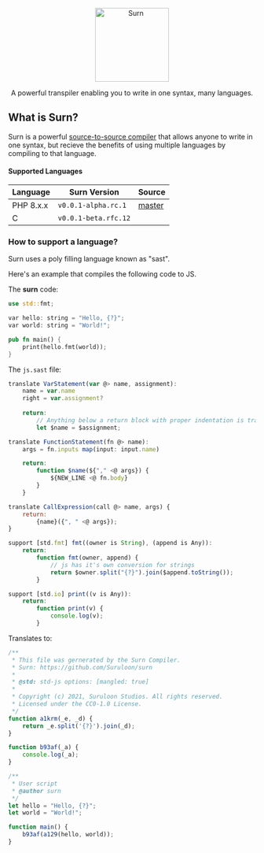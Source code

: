 <div align="center">
     <p>
          <img width="150" alt="Surn" src="https://i.imgur.com/OEPbt6V.png">
     </p>
     <p>
          <p>
            A powerful transpiler enabling you to write in one syntax, many languages.
            </p>
     </p>
</div>

## What is Surn?

Surn is a powerful [source-to-source compiler](https://en.wikipedia.org/wiki/Source-to-source_compiler) that allows anyone to write in one syntax, but recieve the benefits of using multiple languages by compiling to that language.

#### Supported Languages

| Language  | Surn Version         | Source     |
| --------- | -------------------- | ---------- |
| PHP 8.x.x | `v0.0.1-alpha.rc.1`  | [master]() |
| C         | `v0.0.1-beta.rfc.12` |            |





### How to support a language?

Surn uses a poly filling language known as "sast".



Here's an example that compiles the following code to JS.



The **surn** code:

```rust
use std::fmt;

var hello: string = "Hello, {?}";
var world: string = "World!";

pub fn main() {
    print(hello.fmt(world));   
}
```

The `js.sast` file:

```js
translate VarStatement(var @> name, assignment):
    name = var.name
    right = var.assignment?
    
    return:
        // Anything below a return block with proper indentation is translated
        let $name = $assignment;

translate FunctionStatement(fn @> name):
    args = fn.inputs map(input: input.name)

    return:
        function $name(${"," <@ args}) {
            ${NEW_LINE <@ fn.body}
        }
    }

translate CallExpression(call @> name, args) {
    return:
        {name}({", " <@ args});
}

support [std.fmt] fmt((owner is String), (append is Any)):
    return:
        function fmt(owner, append) {
            // js has it's own conversion for strings
            return $owner.split("{?}").join($append.toString());
        }

support [std.io] print((v is Any)):
    return:
        function print(v) {
            console.log(v);
        }


```

Translates to:

```js
/**
 * This file was gernerated by the Surn Compiler.
 * Surn: https://github.com/Suruloon/surn
 *
 * @std: std-js options: [mangled: true]
 *
 * Copyright (c) 2021, Suruloon Studios. All rights reserved.
 * Licensed under the CC0-1.0 License.
 */
function a1krm(_e, _d) {
    return _e.split('{?}').join(_d);
}

function b93af(_a) {
    console.log(_a);
}

/**
 * User script
 * @author surn
 */
let hello = "Hello, {?}";
let world = "World!";

function main() {
    b93af(a129(hello, world));
}
```
